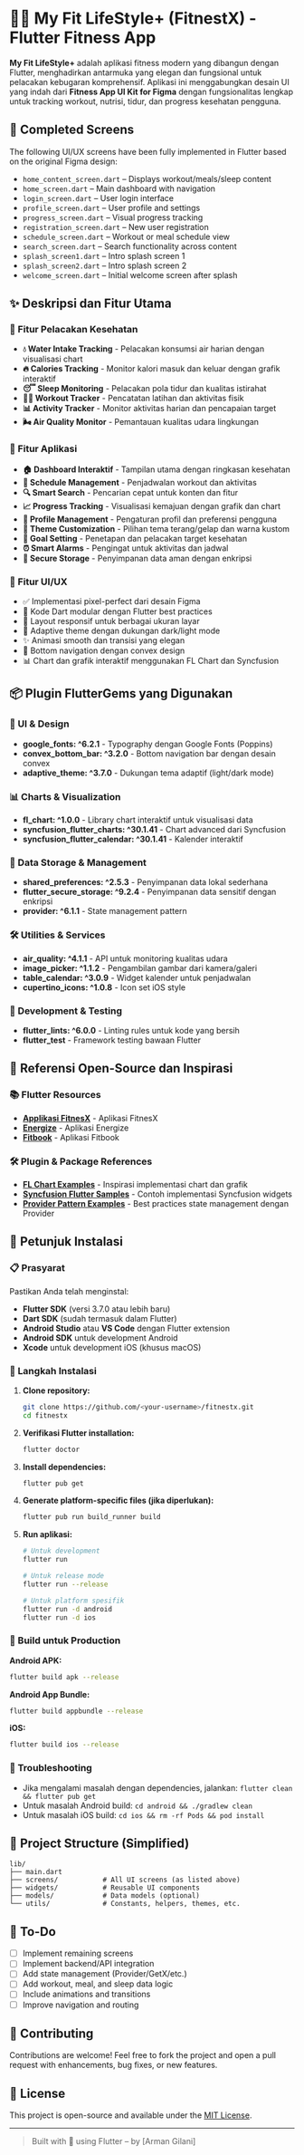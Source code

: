 # 🏋️‍♂️ My Fit LifeStyle+ (FitnestX) - Flutter Fitness App

**My Fit LifeStyle+** adalah aplikasi fitness modern yang dibangun dengan Flutter, menghadirkan antarmuka yang elegan dan fungsional untuk pelacakan kebugaran komprehensif. Aplikasi ini menggabungkan desain UI yang indah dari **Fitness App UI Kit for Figma** dengan fungsionalitas lengkap untuk tracking workout, nutrisi, tidur, dan progress kesehatan pengguna.

## 📱 Completed Screens

The following UI/UX screens have been fully implemented in Flutter based on the original Figma design:

- `home_content_screen.dart` – Displays workout/meals/sleep content
- `home_screen.dart` – Main dashboard with navigation
- `login_screen.dart` – User login interface
- `profile_screen.dart` – User profile and settings
- `progress_screen.dart` – Visual progress tracking
- `registration_screen.dart` – New user registration
- `schedule_screen.dart` – Workout or meal schedule view
- `search_screen.dart` – Search functionality across content
- `splash_screen1.dart` – Intro splash screen 1
- `splash_screen2.dart` – Intro splash screen 2
- `welcome_screen.dart` – Initial welcome screen after splash

## ✨ Deskripsi dan Fitur Utama

### 🎯 Fitur Pelacakan Kesehatan
- **💧 Water Intake Tracking** - Pelacakan konsumsi air harian dengan visualisasi chart
- **🔥 Calories Tracking** - Monitor kalori masuk dan keluar dengan grafik interaktif
- **😴 Sleep Monitoring** - Pelacakan pola tidur dan kualitas istirahat
- **🏃‍♂️ Workout Tracker** - Pencatatan latihan dan aktivitas fisik
- **📊 Activity Tracker** - Monitor aktivitas harian dan pencapaian target
- **🌬️ Air Quality Monitor** - Pemantauan kualitas udara lingkungan

### 📱 Fitur Aplikasi
- **🏠 Dashboard Interaktif** - Tampilan utama dengan ringkasan kesehatan
- **📅 Schedule Management** - Penjadwalan workout dan aktivitas
- **🔍 Smart Search** - Pencarian cepat untuk konten dan fitur
- **📈 Progress Tracking** - Visualisasi kemajuan dengan grafik dan chart
- **👤 Profile Management** - Pengaturan profil dan preferensi pengguna
- **🎨 Theme Customization** - Pilihan tema terang/gelap dan warna kustom
- **📝 Goal Setting** - Penetapan dan pelacakan target kesehatan
- **⏰ Smart Alarms** - Pengingat untuk aktivitas dan jadwal
- **🔐 Secure Storage** - Penyimpanan data aman dengan enkripsi

### 🎨 Fitur UI/UX
- ✅ Implementasi pixel-perfect dari desain Figma
- 🎯 Kode Dart modular dengan Flutter best practices
- 📱 Layout responsif untuk berbagai ukuran layar
- 🌈 Adaptive theme dengan dukungan dark/light mode
- ✨ Animasi smooth dan transisi yang elegan
- 🎪 Bottom navigation dengan convex design
- 📊 Chart dan grafik interaktif menggunakan FL Chart dan Syncfusion

## 📦 Plugin FlutterGems yang Digunakan

### 🎨 UI & Design
- **google_fonts: ^6.2.1** - Typography dengan Google Fonts (Poppins)
- **convex_bottom_bar: ^3.2.0** - Bottom navigation bar dengan desain convex
- **adaptive_theme: ^3.7.0** - Dukungan tema adaptif (light/dark mode)

### 📊 Charts & Visualization
- **fl_chart: ^1.0.0** - Library chart interaktif untuk visualisasi data
- **syncfusion_flutter_charts: ^30.1.41** - Chart advanced dari Syncfusion
- **syncfusion_flutter_calendar: ^30.1.41** - Kalender interaktif

### 💾 Data Storage & Management
- **shared_preferences: ^2.5.3** - Penyimpanan data lokal sederhana
- **flutter_secure_storage: ^9.2.4** - Penyimpanan data sensitif dengan enkripsi
- **provider: ^6.1.1** - State management pattern

### 🛠️ Utilities & Services
- **air_quality: ^4.1.1** - API untuk monitoring kualitas udara
- **image_picker: ^1.1.2** - Pengambilan gambar dari kamera/galeri
- **table_calendar: ^3.0.9** - Widget kalender untuk penjadwalan
- **cupertino_icons: ^1.0.8** - Icon set iOS style

### 🧪 Development & Testing
- **flutter_lints: ^6.0.0** - Linting rules untuk kode yang bersih
- **flutter_test** - Framework testing bawaan Flutter

## 🎨 Referensi Open-Source dan Inspirasi

### 📚 Flutter Resources
- **[Applikasi FitnesX](https://github.com/Arman-Gilani/fitnestx)** - Aplikasi FitnesX
- **[Energize](https://codeberg.org/epinez/energize)** - Aplikasi Energize
- **[Fitbook](https://github.com/brandonp2412/fitbook)** - Aplikasi Fitbook

### 🛠️ Plugin & Package References
- **[FL Chart Examples](https://github.com/imaNNeoFighT/fl_chart)** - Inspirasi implementasi chart dan grafik
- **[Syncfusion Flutter Samples](https://github.com/syncfusion/flutter-examples)** - Contoh implementasi Syncfusion widgets
- **[Provider Pattern Examples](https://github.com/flutter/samples/tree/master/provider_shopper)** - Best practices state management dengan Provider

## 🚀 Petunjuk Instalasi

### 📋 Prasyarat
Pastikan Anda telah menginstal:
- **Flutter SDK** (versi 3.7.0 atau lebih baru)
- **Dart SDK** (sudah termasuk dalam Flutter)
- **Android Studio** atau **VS Code** dengan Flutter extension
- **Android SDK** untuk development Android
- **Xcode** untuk development iOS (khusus macOS)

### 🔧 Langkah Instalasi

1. **Clone repository:**
   ```bash
   git clone https://github.com/<your-username>/fitnestx.git
   cd fitnestx
   ```

2. **Verifikasi Flutter installation:**
   ```bash
   flutter doctor
   ```

3. **Install dependencies:**
   ```bash
   flutter pub get
   ```

4. **Generate platform-specific files (jika diperlukan):**
   ```bash
   flutter pub run build_runner build
   ```

5. **Run aplikasi:**
   ```bash
   # Untuk development
   flutter run
   
   # Untuk release mode
   flutter run --release
   
   # Untuk platform spesifik
   flutter run -d android
   flutter run -d ios
   ```

### 📱 Build untuk Production

**Android APK:**
```bash
flutter build apk --release
```

**Android App Bundle:**
```bash
flutter build appbundle --release
```

**iOS:**
```bash
flutter build ios --release
```

### 🔧 Troubleshooting
- Jika mengalami masalah dengan dependencies, jalankan: `flutter clean && flutter pub get`
- Untuk masalah Android build: `cd android && ./gradlew clean`
- Untuk masalah iOS build: `cd ios && rm -rf Pods && pod install`

## 📂 Project Structure (Simplified)

```
lib/
├── main.dart
├── screens/           # All UI screens (as listed above)
├── widgets/           # Reusable UI components
├── models/            # Data models (optional)
└── utils/             # Constants, helpers, themes, etc.
```

## 📌 To-Do

* [ ] Implement remaining screens
* [ ] Implement backend/API integration
* [ ] Add state management (Provider/GetX/etc.)
* [ ] Add workout, meal, and sleep data logic
* [ ] Include animations and transitions
* [ ] Improve navigation and routing

## 🙌 Contributing

Contributions are welcome! Feel free to fork the project and open a pull request with enhancements, bug fixes, or new features.

## 📃 License

This project is open-source and available under the [MIT License](LICENSE).

---

> Built with 💙 using Flutter – by \[Arman Gilani]
